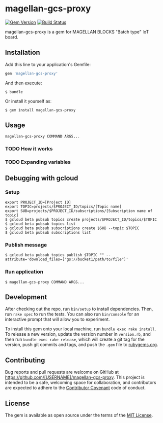# magellan-gcs-proxy

[![Gem Version](https://badge.fury.io/rb/magellan-gcs-proxy.png)](https://rubygems.org/gems/magellan-gcs-proxy) [![Build Status](https://secure.travis-ci.org/groovenauts/magellan-gcs-proxy.png)](https://travis-ci.org/groovenauts/magellan-gcs-proxy)

magellan-gcs-proxy is a gem for MAGELLAN BLOCKS "Batch type" IoT board.


## Installation

Add this line to your application's Gemfile:

```ruby
gem 'magellan-gcs-proxy'
```

And then execute:

    $ bundle

Or install it yourself as:

    $ gem install magellan-gcs-proxy

## Usage

```
magellan-gcs-proxy COMMAND ARGS...
```

### TODO How it works

### TODO Expanding variables


## Debugging with gcloud

### Setup

```
export PROJECT_ID=[Project ID]
export TOPIC=projects/$PROJECT_ID/topics/[Topic name]
export SUB=projects/$PROJECT_ID/subscriptions/[Subscription name of topic]
$ gcloud beta pubsub topics create projects/$PROJECT_ID/topics/$TOPIC
$ gcloud beta pubsub topics list
$ gcloud beta pubsub subscriptions create $SUB --topic $TOPIC
$ gcloud beta pubsub subscriptions list
```

### Publish message

```
$ gcloud beta pubsub topics publish $TOPIC "" --attribute='download_files=["gs://bucket1/path/to/file"]'
```


### Run application

```
$ magellan-gcs-proxy COMMAND ARGS...
```


## Development

After checking out the repo, run `bin/setup` to install dependencies. Then, run `rake spec` to run the tests. You can also run `bin/console` for an interactive prompt that will allow you to experiment.

To install this gem onto your local machine, run `bundle exec rake install`. To release a new version, update the version number in `version.rb`, and then run `bundle exec rake release`, which will create a git tag for the version, push git commits and tags, and push the `.gem` file to [rubygems.org](https://rubygems.org).

## Contributing

Bug reports and pull requests are welcome on GitHub at https://github.com/[USERNAME]/magellan-gcs-proxy. This project is intended to be a safe, welcoming space for collaboration, and contributors are expected to adhere to the [Contributor Covenant](http://contributor-covenant.org) code of conduct.


## License

The gem is available as open source under the terms of the [MIT License](http://opensource.org/licenses/MIT).

